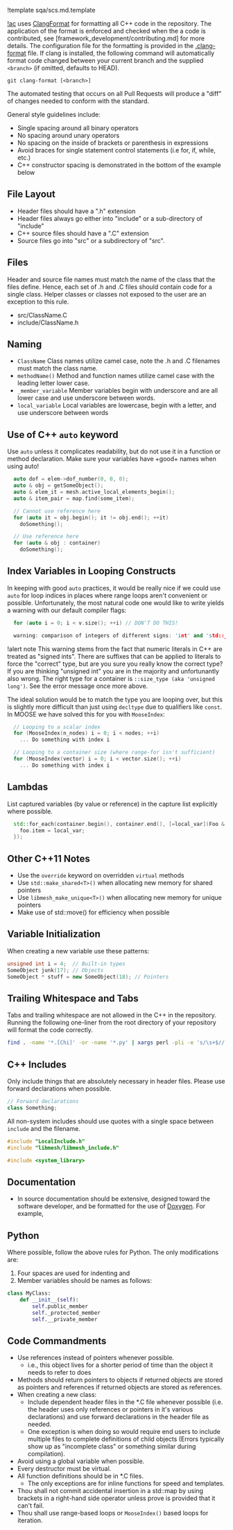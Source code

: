 !template sqa/scs.md.template

[!ac](MOOSE) uses [ClangFormat](https://clang.llvm.org/docs/ClangFormat.html) for formatting all
C++ code in the repository. The application of the format is enforced and checked when the a
code is contributed, see [framework_development/contributing.md] for more details. The
configuration file for the formatting is provided in the
[.clang-format](https://github.com/idaholab/moose/blob/devel/.clang-format) file. If clang is
installed, the following command will automatically format code changed between your current branch
and the supplied `<branch>` (if omitted, defaults to HEAD).

```
git clang-format [<branch>]
```

The automated testing that occurs on all Pull Requests will produce a "diff" of changes needed to
conform with the standard.

General style guidelines include:

-  Single spacing around all binary operators
-  No spacing around unary operators
-  No spacing on the inside of brackets or parenthesis in expressions
-  Avoid braces for single statement control statements (i.e for, if, while, etc.)
-  C++ constructor spacing is demonstrated in the bottom of the example below

## File Layout

- Header files should have a ".h" extension
- Header files always go either into "include" or a sub-directory of "include"
- C++ source files should have a ".C" extension
- Source files go into "src" or a subdirectory of "src".

## Files

Header and source file names must match the name of the class that the files define. Hence, each set of .h and .C files
should contain code for a single class. Helper classes or classes not exposed to the user are an exception to this rule.

- src/ClassName.C
- include/ClassName.h

## Naming

- `ClassName` Class names utilize camel case, note the .h and .C filenames must match the class name.
- `methodName()` Method and function names utilize camel case with the leading letter lower case.
- `_member_variable` Member variables begin with underscore and are all lower case and use underscore between words.
- `local_variable` Local variables are lowercase, begin with a letter, and use underscore between words

## Use of C++ `auto` keyword

Use `auto` unless it complicates readability, but do not use it in a function or method declaration.
Make sure your variables have +good+ names when using auto!

```C++
  auto dof = elem->dof_number(0, 0, 0);
  auto & obj = getSomeObject();
  auto & elem_it = mesh.active_local_elements_begin();
  auto & item_pair = map.find(some_item);

  // Cannot use reference here
  for (auto it = obj.begin(); it != obj.end(); ++it)
    doSomething();

  // Use reference here
  for (auto & obj : container)
    doSomething();
```

## Index Variables in Looping Constructs

In keeping with good `auto` practices, it would be really nice if we could use `auto` for
loop indices in places where range loops aren't convenient or possible. Unfortunately, the most
natural code one would like to write yields a warning with our default compiler flags:

```C++
  for (auto i = 0; i < v.size(); ++i) // DON'T DO THIS!

  warning: comparison of integers of different signs: 'int' and 'std::__1::vector<int, std::__1::allocator<int> >::size_type' (aka 'unsigned long')
```

!alert note
This warning stems from the fact that numeric literals in C++ are treated as "signed ints". There are
suffixes that can be applied to literals to force the "correct" type, but are you sure you really
know the correct type? If you are thinking "unsigned int" you are in the majority and unfortunantly
also wrong. The right type for a container is `::size_type (aka 'unsigned long')`. See the error
message once more above.

The ideal solution would be to match the type you are looping over, but this is slightly more
difficult than just using `decltype` due to qualifiers like `const`. In MOOSE we have solved this for
you with `MooseIndex`:

```C++
  // Looping to a scalar index
  for (MooseIndex(n_nodes) i = 0; i < nodes; ++i)
    ... Do something with index i

  // Looping to a container size (where range-for isn't sufficient)
  for (MooseIndex(vector) i = 0; i < vector.size(); ++i)
    ... Do something with index i
```

## Lambdas

List captured variables (by value or reference) in the capture list explicitly where possible.

```C++
  std::for_each(container.begin(), container.end(), [=local_var](Foo & foo) {
    foo.item = local_var;
  });
```

## Other C++11 Notes

- Use the `override` keyword on overridden `virtual` methods
- Use `std::make_shared<T>()` when allocating new memory for shared pointers
- Use `libmesh_make_unique<T>()` when allocating new memory for unique pointers
- Make use of std::move() for efficiency when possible

## Variable Initialization

When creating a new variable use these patterns:

```C++
unsigned int i = 4;  // Built-in types
SomeObject junk(17); // Objects
SomeObject * stuff = new SomeObject(18); // Pointers
```

## Trailing Whitespace and Tabs

Tabs and trailing whitespace are not allowed in the C++ in the repository. Running the
following one-liner from the root directory of your repository will format the code correctly.

```bash
find . -name '*.[Chi]' -or -name '*.py' | xargs perl -pli -e 's/\s+$//'
```

## C++ Includes

Only include things that are absolutely necessary in header files. Please use forward declarations
when possible.

```C++
// Forward declarations
class Something;
```

All non-system includes should use quotes with a single space between `include` and the filename.

```C++
#include "LocalInclude.h"
#include "libmesh/libmesh_include.h"

#include <system_library>
```

## Documentation

- In source documentation should be extensive, designed toward the software developer, and be
  formatted for the use of [Doxygen](https://www.doxygen.nl/index.html). For example,

## Python

Where possible, follow the above rules for Python.  The only modifications are:

1. Four spaces are used for indenting and
2. Member variables should be names as follows:

```python
class MyClass:
    def __init__(self):
        self.public_member
        self._protected_member
        self.__private_member
```

## Code Commandments

- Use references instead of pointers whenever possible.
    - i.e., this object lives for a shorter period of time than the object it needs to refer to does
- Methods should return pointers to objects if returned objects are stored as pointers and references if returned objects are stored as references.
- When creating a new class:
    - Include dependent header files in the *.C file whenever possible (i.e. the header uses only references or pointers in it's various declarations) and use forward declarations in the header file as needed.
    - One exception is when doing so would require end users to include multiple files to complete definitions of child objects (Errors typically show up as "incomplete class" or something similar during compilation).
- Avoid using a global variable when possible.
- Every destructor must be virtual.
- All function definitions should be in *.C files.
    - The only exceptions are for inline functions for speed and templates.
- Thou shall not commit accidental insertion in a std::map by using brackets in a right-hand side operator unless prove is provided that it can't fail.
- Thou shall use range-based loops or `MooseIndex()` based loops for iteration.
